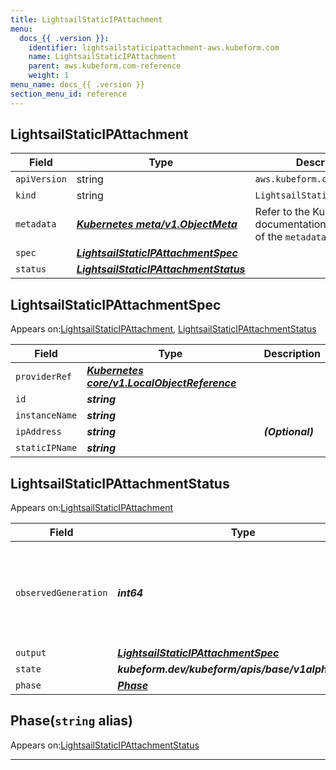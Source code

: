 ```yaml
---
title: LightsailStaticIPAttachment
menu:
  docs_{{ .version }}:
    identifier: lightsailstaticipattachment-aws.kubeform.com
    name: LightsailStaticIPAttachment
    parent: aws.kubeform.com-reference
    weight: 1
menu_name: docs_{{ .version }}
section_menu_id: reference
---
```


## LightsailStaticIPAttachment
| Field | Type | Description |
| ------ | ----- | ----------- |
| `apiVersion` | string | `aws.kubeform.com/v1alpha1` |
|    `kind` | string | `LightsailStaticIPAttachment` |
| `metadata` | ***[Kubernetes meta/v1.ObjectMeta](https://v1-18.docs.kubernetes.io/docs/reference/generated/kubernetes-api/v1.18/#objectmeta-v1-meta)***|Refer to the Kubernetes API documentation for the fields of the `metadata` field.|
| `spec` | ***[LightsailStaticIPAttachmentSpec](#lightsailstaticipattachmentspec)***||
| `status` | ***[LightsailStaticIPAttachmentStatus](#lightsailstaticipattachmentstatus)***||
## LightsailStaticIPAttachmentSpec

Appears on:[LightsailStaticIPAttachment](#lightsailstaticipattachment), [LightsailStaticIPAttachmentStatus](#lightsailstaticipattachmentstatus)

| Field | Type | Description |
| ------ | ----- | ----------- |
| `providerRef` | ***[Kubernetes core/v1.LocalObjectReference](https://v1-18.docs.kubernetes.io/docs/reference/generated/kubernetes-api/v1.18/#localobjectreference-v1-core)***||
| `id` | ***string***||
| `instanceName` | ***string***||
| `ipAddress` | ***string***| ***(Optional)*** |
| `staticIPName` | ***string***||
## LightsailStaticIPAttachmentStatus

Appears on:[LightsailStaticIPAttachment](#lightsailstaticipattachment)

| Field | Type | Description |
| ------ | ----- | ----------- |
| `observedGeneration` | ***int64***| ***(Optional)*** Resource generation, which is updated on mutation by the API Server.|
| `output` | ***[LightsailStaticIPAttachmentSpec](#lightsailstaticipattachmentspec)***| ***(Optional)*** |
| `state` | ***kubeform.dev/kubeform/apis/base/v1alpha1.State***| ***(Optional)*** |
| `phase` | ***[Phase](#phase)***| ***(Optional)*** |
## Phase(`string` alias)

Appears on:[LightsailStaticIPAttachmentStatus](#lightsailstaticipattachmentstatus)

---
